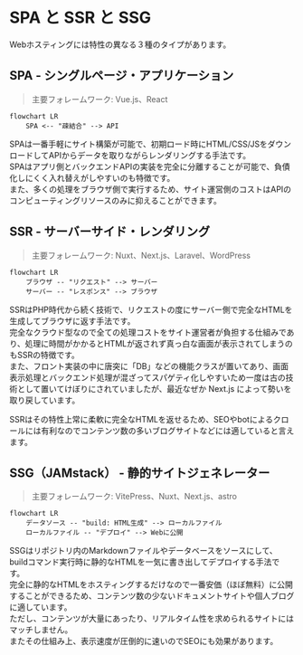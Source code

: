 # SPA と SSR と SSG

Webホスティングには特性の異なる３種のタイプがあります。

## SPA - シングルページ・アプリケーション

> 主要フォレームワーク: Vue.js、React

```mermaid
flowchart LR
	SPA <-- "疎結合" --> API
```

SPAは一番手軽にサイト構築が可能で、初期ロード時にHTML/CSS/JSをダウンロードしてAPIからデータを取りながらレンダリングする手法です。  
SPAはアプリ側とバックエンドAPIの実装を完全に分離することが可能で、負債化しにくく入れ替えがしやすいのも特徴です。  
また、多くの処理をブラウザ側で実行するため、サイト運営側のコストはAPIのコンピューティングリソースのみに抑えることができます。

## SSR - サーバーサイド・レンダリング

> 主要フォレームワーク: Nuxt、Next.js、Laravel、WordPress

```mermaid
flowchart LR
	ブラウザ -- "リクエスト" --> サーバー
	サーバー -- "レスポンス" --> ブラウザ
```

SSRはPHP時代から続く技術で、リクエストの度にサーバー側で完全なHTMLを生成してブラウザに返す手法です。  
完全なクラウド型なので全ての処理コストをサイト運営者が負担する仕組みであり、処理に時間がかかるとHTMLが返されず真っ白な画面が表示されてしまうのもSSRの特徴です。  
また、フロント実装の中に唐突に「DB」などの機能クラスが置いてあり、画面表示処理とバックエンド処理が混ざってスパゲティ化しやすいため一度は古の技術として置いてけぼりにされていましたが、最近なぜか Next.js によって勢いを取り戻しています。

SSRはその特性上常に柔軟に完全なHTMLを返せるため、SEOやbotによるクロールには有利なのでコンテンツ数の多いブログサイトなどには適していると言えます。

## SSG（JAMstack） - 静的サイトジェネレーター

> 主要フォレームワーク: VitePress、Nuxt、Next.js、astro

```mermaid
flowchart LR
	データソース -- "build: HTML生成" --> ローカルファイル
	ローカルファイル -- "デプロイ" --> Webに公開
```

SSGはリポジトリ内のMarkdownファイルやデータベースをソースにして、buildコマンド実行時に静的なHTMLを一気に書き出してデプロイする手法です。  
完全に静的なHTMLをホスティングするだけなので一番安価（ほぼ無料）に公開することができるため、コンテンツ数の少ないドキュメントサイトや個人ブログに適しています。  
ただし、コンテンツが大量にあったり、リアルタイム性を求められるサイトにはマッチしません。  
またその仕組み上、表示速度が圧倒的に速いのでSEOにも効果があります。
